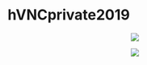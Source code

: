 # hVNCprivate2019

<p align="center">
<img src="https://s16.directupload.net/images/210212/jes8ccn4.png" ><br>
  
  
  <p align="center">
<img src="https://s12.directupload.net/images/210212/yhkrxyej.png" ><br>

